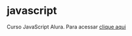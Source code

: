 # javascript
 Curso JavaScript Alura. Para acessar [clique aqui](https://danielcosta010.github.io/javascript/)
